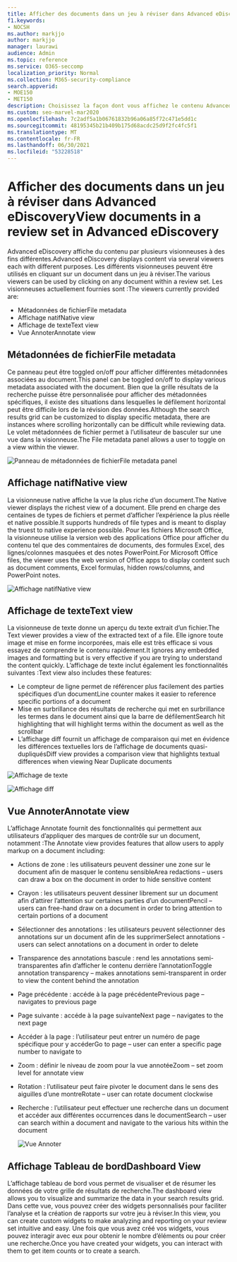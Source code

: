 ```yaml
---
title: Afficher des documents dans un jeu à réviser dans Advanced eDiscovery
f1.keywords:
- NOCSH
ms.author: markjjo
author: markjjo
manager: laurawi
audience: Admin
ms.topic: reference
ms.service: O365-seccomp
localization_priority: Normal
ms.collection: M365-security-compliance
search.appverid:
- MOE150
- MET150
description: Choisissez la façon dont vous affichez le contenu Advanced eDiscovery, tel que le texte, l’annoter, la conversion ou l’affichage natif.
ms.custom: seo-marvel-mar2020
ms.openlocfilehash: 7c2adf5a1b06761832b96a06a85f72c471e5dd1c
ms.sourcegitcommit: 48195345b21b409b175d68acdc25d9f2fc4fc5f1
ms.translationtype: MT
ms.contentlocale: fr-FR
ms.lasthandoff: 06/30/2021
ms.locfileid: "53228518"
---
```

# <a name="view-documents-in-a-review-set-in-advanced-ediscovery"></a><span data-ttu-id="ee6d3-103">Afficher des documents dans un jeu à réviser dans Advanced eDiscovery</span><span class="sxs-lookup"><span data-stu-id="ee6d3-103">View documents in a review set in Advanced eDiscovery</span></span>

<span data-ttu-id="ee6d3-104">Advanced eDiscovery affiche du contenu par plusieurs visionneuses à des fins différentes.</span><span class="sxs-lookup"><span data-stu-id="ee6d3-104">Advanced eDiscovery displays content via several viewers each with different purposes.</span></span> <span data-ttu-id="ee6d3-105">Les différents visionneuses peuvent être utilisés en cliquant sur un document dans un jeu à réviser.</span><span class="sxs-lookup"><span data-stu-id="ee6d3-105">The various viewers can be used by clicking on any document within a review set.</span></span> <span data-ttu-id="ee6d3-106">Les visionneuses actuellement fournies sont :</span><span class="sxs-lookup"><span data-stu-id="ee6d3-106">The viewers currently provided are:</span></span>

- <span data-ttu-id="ee6d3-107">Métadonnées de fichier</span><span class="sxs-lookup"><span data-stu-id="ee6d3-107">File metadata</span></span>
- <span data-ttu-id="ee6d3-108">Affichage natif</span><span class="sxs-lookup"><span data-stu-id="ee6d3-108">Native view</span></span>
- <span data-ttu-id="ee6d3-109">Affichage de texte</span><span class="sxs-lookup"><span data-stu-id="ee6d3-109">Text view</span></span>
- <span data-ttu-id="ee6d3-110">Vue Annoter</span><span class="sxs-lookup"><span data-stu-id="ee6d3-110">Annotate view</span></span>

## <a name="file-metadata"></a><span data-ttu-id="ee6d3-111">Métadonnées de fichier</span><span class="sxs-lookup"><span data-stu-id="ee6d3-111">File metadata</span></span>

<span data-ttu-id="ee6d3-112">Ce panneau peut être toggled on/off pour afficher différentes métadonnées associées au document.</span><span class="sxs-lookup"><span data-stu-id="ee6d3-112">This panel can be toggled on/off to display various metadata associated with the document.</span></span> <span data-ttu-id="ee6d3-113">Bien que la grille résultats de la recherche puisse être personnalisée pour afficher des métadonnées spécifiques, il existe des situations dans lesquelles le défilement horizontal peut être difficile lors de la révision des données.</span><span class="sxs-lookup"><span data-stu-id="ee6d3-113">Although the search results grid can be customized to display specific metadata, there are instances where scrolling horizontally can be difficult while reviewing data.</span></span> <span data-ttu-id="ee6d3-114">Le volet métadonnées de fichier permet à l’utilisateur de basculer sur une vue dans la visionneuse.</span><span class="sxs-lookup"><span data-stu-id="ee6d3-114">The File metadata panel allows a user to toggle on a view within the viewer.</span></span>

![<span data-ttu-id="ee6d3-115">Panneau de métadonnées de fichier</span><span class="sxs-lookup"><span data-stu-id="ee6d3-115">File metadata panel</span></span>
](../media/Reviewimage2.png)

## <a name="native-view"></a><span data-ttu-id="ee6d3-116">Affichage natif</span><span class="sxs-lookup"><span data-stu-id="ee6d3-116">Native view</span></span>

<span data-ttu-id="ee6d3-117">La visionneuse native affiche la vue la plus riche d’un document.</span><span class="sxs-lookup"><span data-stu-id="ee6d3-117">The Native viewer displays the richest view of a document.</span></span> <span data-ttu-id="ee6d3-118">Elle prend en charge des centaines de types de fichiers et permet d’afficher l’expérience la plus réelle et native possible.</span><span class="sxs-lookup"><span data-stu-id="ee6d3-118">It supports hundreds of file types and is meant to display the truest to native experience possible.</span></span> <span data-ttu-id="ee6d3-119">Pour les fichiers Microsoft Office, la visionneuse utilise la version web des applications Office pour afficher du contenu tel que des commentaires de documents, des formules Excel, des lignes/colonnes masquées et des notes PowerPoint.</span><span class="sxs-lookup"><span data-stu-id="ee6d3-119">For Microsoft Office files, the viewer uses the web version of Office apps to display content such as document comments, Excel formulas, hidden rows/columns, and PowerPoint notes.</span></span>

![<span data-ttu-id="ee6d3-120">Affichage natif</span><span class="sxs-lookup"><span data-stu-id="ee6d3-120">Native view</span></span>
](../media/Reviewimage3.png)

## <a name="text-view"></a><span data-ttu-id="ee6d3-121">Affichage de texte</span><span class="sxs-lookup"><span data-stu-id="ee6d3-121">Text view</span></span>

<span data-ttu-id="ee6d3-122">La visionneuse de texte donne un aperçu du texte extrait d’un fichier.</span><span class="sxs-lookup"><span data-stu-id="ee6d3-122">The Text viewer provides a view of the extracted text of a file.</span></span> <span data-ttu-id="ee6d3-123">Elle ignore toute image et mise en forme incorporées, mais elle est très efficace si vous essayez de comprendre le contenu rapidement.</span><span class="sxs-lookup"><span data-stu-id="ee6d3-123">It ignores any embedded images and formatting but is very effective if you are trying to understand the content quickly.</span></span> <span data-ttu-id="ee6d3-124">L’affichage de texte inclut également les fonctionnalités suivantes :</span><span class="sxs-lookup"><span data-stu-id="ee6d3-124">Text view also includes these features:</span></span>

- <span data-ttu-id="ee6d3-125">Le compteur de ligne permet de référencer plus facilement des parties spécifiques d’un document</span><span class="sxs-lookup"><span data-stu-id="ee6d3-125">Line counter makes it easier to reference specific portions of a document</span></span>
- <span data-ttu-id="ee6d3-126">Mise en surbrillance des résultats de recherche qui met en surbrillance les termes dans le document ainsi que la barre de défilement</span><span class="sxs-lookup"><span data-stu-id="ee6d3-126">Search hit highlighting that will highlight terms within the document as well as the scrollbar</span></span>
- <span data-ttu-id="ee6d3-127">L’affichage diff fournit un affichage de comparaison qui met en évidence les différences textuelles lors de l’affichage de documents quasi-dupliqués</span><span class="sxs-lookup"><span data-stu-id="ee6d3-127">Diff view provides a comparison view that highlights textual differences when viewing Near Duplicate documents</span></span>

![Affichage de texte](../media/Reviewimage4.png)

![Affichage diff](../media/Reviewimage5.png)

## <a name="annotate-view"></a><span data-ttu-id="ee6d3-130">Vue Annoter</span><span class="sxs-lookup"><span data-stu-id="ee6d3-130">Annotate view</span></span>

<span data-ttu-id="ee6d3-131">L’affichage Annotate fournit des fonctionnalités qui permettent aux utilisateurs d’appliquer des marques de contrôle sur un document, notamment :</span><span class="sxs-lookup"><span data-stu-id="ee6d3-131">The Annotate view provides features that allow users to apply markup on a document including:</span></span>

- <span data-ttu-id="ee6d3-132">Actions de zone : les utilisateurs peuvent dessiner une zone sur le document afin de masquer le contenu sensible</span><span class="sxs-lookup"><span data-stu-id="ee6d3-132">Area redactions – users can draw a box on the document in order to hide sensitive content</span></span>
- <span data-ttu-id="ee6d3-133">Crayon : les utilisateurs peuvent dessiner librement sur un document afin d’attirer l’attention sur certaines parties d’un document</span><span class="sxs-lookup"><span data-stu-id="ee6d3-133">Pencil – users can free-hand draw on a document in order to bring attention to certain portions of a document</span></span>
- <span data-ttu-id="ee6d3-134">Sélectionner des annotations : les utilisateurs peuvent sélectionner des annotations sur un document afin de les supprimer</span><span class="sxs-lookup"><span data-stu-id="ee6d3-134">Select annotations - users can select annotations on a document in order to delete</span></span>
- <span data-ttu-id="ee6d3-135">Transparence des annotations bascule : rend les annotations semi-transparentes afin d’afficher le contenu derrière l’annotation</span><span class="sxs-lookup"><span data-stu-id="ee6d3-135">Toggle annotation transparency – makes annotations semi-transparent in order to view the content behind the annotation</span></span>
- <span data-ttu-id="ee6d3-136">Page précédente : accéde à la page précédente</span><span class="sxs-lookup"><span data-stu-id="ee6d3-136">Previous page – navigates to previous page</span></span>
- <span data-ttu-id="ee6d3-137">Page suivante : accéde à la page suivante</span><span class="sxs-lookup"><span data-stu-id="ee6d3-137">Next page – navigates to the next page</span></span>
- <span data-ttu-id="ee6d3-138">Accéder à la page : l’utilisateur peut entrer un numéro de page spécifique pour y accéder</span><span class="sxs-lookup"><span data-stu-id="ee6d3-138">Go to page – user can enter a specific page number to navigate to</span></span>
- <span data-ttu-id="ee6d3-139">Zoom : définir le niveau de zoom pour la vue annotée</span><span class="sxs-lookup"><span data-stu-id="ee6d3-139">Zoom – set zoom level for annotate view</span></span>
- <span data-ttu-id="ee6d3-140">Rotation : l’utilisateur peut faire pivoter le document dans le sens des aiguilles d’une montre</span><span class="sxs-lookup"><span data-stu-id="ee6d3-140">Rotate – user can rotate document clockwise</span></span>
- <span data-ttu-id="ee6d3-141">Recherche : l’utilisateur peut effectuer une recherche dans un document et accéder aux différentes occurrences dans le document</span><span class="sxs-lookup"><span data-stu-id="ee6d3-141">Search – user can search within a document and navigate to the various hits within the document</span></span>

  ![Vue Annoter](../media/Reviewimage1.png)

## <a name="dashboard-view"></a><span data-ttu-id="ee6d3-143">Affichage Tableau de bord</span><span class="sxs-lookup"><span data-stu-id="ee6d3-143">Dashboard View</span></span>

<span data-ttu-id="ee6d3-144">L’affichage tableau de bord vous permet de visualiser et de résumer les données de votre grille de résultats de recherche.</span><span class="sxs-lookup"><span data-stu-id="ee6d3-144">The dashboard view allows you to visualize and summarize the data in your search results grid.</span></span> <span data-ttu-id="ee6d3-145">Dans cette vue, vous pouvez créer des widgets personnalisés pour faciliter l’analyse et la création de rapports sur votre jeu à réviser.</span><span class="sxs-lookup"><span data-stu-id="ee6d3-145">In this view, you can create custom widgets to make analyzing and reporting on your review set intuitive and easy.</span></span> <span data-ttu-id="ee6d3-146">Une fois que vous avez créé vos widgets, vous pouvez interagir avec eux pour obtenir le nombre d’éléments ou pour créer une recherche.</span><span class="sxs-lookup"><span data-stu-id="ee6d3-146">Once you have created your widgets, you can interact with them to get item counts or to create a search.</span></span>
